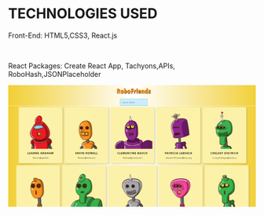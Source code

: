 <h1><strong>TECHNOLOGIES USED</strong></h1>
<p>Front-End: HTML5,CSS3, React.js</p><br>
<p>React Packages: Create React App, Tachyons,APIs, RoboHash,JSONPlaceholder</p>

![Screenshot](./public/screenshot.png)
